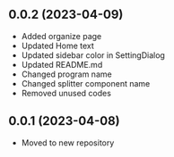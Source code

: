 ## 0.0.2 (2023-04-09)
- Added organize page
- Updated Home text
- Updated sidebar color in SettingDialog
- Updated README.md
- Changed program name
- Changed splitter component name
- Removed unused codes

## 0.0.1 (2023-04-08)
- Moved to new repository
